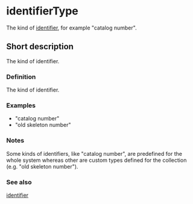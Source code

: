 # identifierType

The kind of [identifier](__DOCLINK__identifier/), for example "catalog number".


## Short description

The kind of identifier.


### Definition

The kind of identifier.


### Examples

* "catalog number"
* "old skeleton number"


### Notes

Some kinds of identifiers, like "catalog number", are predefined for the whole system whereas other are custom types defined for the collection (e.g. "old skeleton number").


### See also

[identifier](__DOCLINK__identifier/)